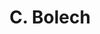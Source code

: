 ---
layout: page
title: C. Bolech
description: Postdoc
img: 
redirect: 
importance: 1
category: former postdocs
---